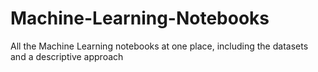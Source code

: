 # Machine-Learning-Notebooks
All the Machine Learning notebooks at one place, including the datasets and a descriptive approach

